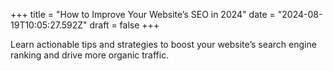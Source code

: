 +++
title = "How to Improve Your Website’s SEO in 2024"
date = "2024-08-19T10:05:27.592Z"
draft = false
+++

  Learn actionable tips and strategies to boost your website’s search engine ranking and drive more organic traffic.
        